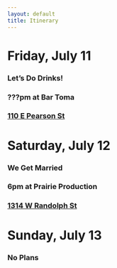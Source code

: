```yaml
---
layout: default
title: Itinerary
---
```


# Friday, July 11
### Let’s Do Drinks!
### ???pm at Bar Toma
### [110 E Pearson St](https://www.google.com/maps/preview#!q=110+E+Pearson+St.&data=!1m4!1m3!1d3128!2d-87.6251533!3d41.8976691!4m12!2m11!1m10!1s0x880fd353a74fd68d%3A0xa0bc44c68ffa9730!3m8!1m3!1d12417!2d-77.0387255!3d38.9198195!3m2!1i1024!2i768!4f13.1)



# Saturday, July 12
### We Get Married
### 6pm at Prairie Production
### [1314 W Randolph St](https://www.google.com/maps/preview#!q=1314+W+Randolph+St.+chicago&data=!4m12!2m11!1m10!1s0x880e2d27bfa7fabb%3A0xfc273312bdae1567!3m8!1m3!1d12417!2d-77.0387255!3d38.9198195!3m2!1i1024!2i768!4f13.1)



# Sunday, July 13
### No Plans